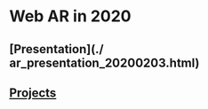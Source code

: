 # Web AR in 2020

## [Presentation](./ 	ar_presentation_20200203.html)

## [Projects](./ar_presentation_20200203.html)
